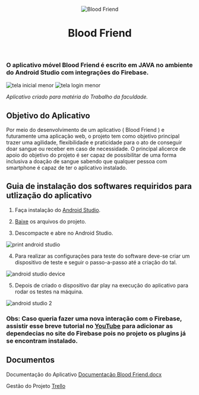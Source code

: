 <p align="center">
<img src="https://user-images.githubusercontent.com/42048921/176246887-517f688e-95fe-40a8-ad43-9408b5871695.png" alt="Blood Friend">
</p>
<h1 align="center">Blood Friend</h1>
<br>

### O aplicativo móvel Blood Friend é escrito em JAVA no ambiente do Android Studio com integrações do Firebase.

![tela inicial menor](https://user-images.githubusercontent.com/42048921/176233350-da10d57f-d4b7-43f8-8f93-7fd802d70ba7.png) ![tela login menor](https://user-images.githubusercontent.com/42048921/176233377-5bd183fb-3abc-4286-ae99-5f95b6a726de.png)


*Aplicativo criado para matéria do Trabalho da faculdade.*



## Objetivo do Aplicativo

Por meio do desenvolvimento de um aplicativo ( Blood Friend ) e futuramente uma aplicação web, o projeto tem como objetivo principal trazer uma agilidade, flexibilidade e praticidade para o ato de conseguir doar sangue ou receber em caso de necessidade. O principal alicerce de apoio do objetivo do projeto é ser capaz de possibilitar de uma forma inclusiva a doação de sangue sabendo que qualquer pessoa com smartphone é capaz de ter o aplicativo instalado. 

## Guia de instalação dos softwares requiridos para utlização do aplicativo

1. Faça instalação do [Android Studio](https://developer.android.com/studio?hl=pt&gclid=CjwKCAjwzeqVBhAoEiwAOrEmzcHgiYbvcRd7VIKHXL2TOsvLTnLWCTJuzxSqZEiI9Nj4qWfo3dHHcxoCdFMQAvD_BwE&gclsrc=aw.ds).

2. [Baixe](https://github.com/LeoRufinoCosta/App_Blood_Friend/archive/refs/heads/master.zip) os arquivos do projeto.

3. Descompacte e abre no Android Studio.

![print android studio](https://user-images.githubusercontent.com/42048921/176230253-1b4a3725-e997-4770-9931-b2cbfe56c0b8.png)

4. Para realizar as configurações para teste do software deve-se criar um dispositivo de teste e seguir o passo-a-passo até a criação do tal.

![android studio device](https://user-images.githubusercontent.com/42048921/176230242-ed60b9c7-16ce-41d0-969f-dbb1ff89756e.png)

5. Depois de criado o dispositivo dar play na execução do aplicativo para rodar os testes na máquina.

![android studio 2](https://user-images.githubusercontent.com/42048921/176230922-c474b289-df8e-4329-b5ed-df32b7a0276a.png)

### Obs: Caso queria fazer uma nova interação com o Firebase, assistir esse breve tutorial no [YouTube](https://www.youtube.com/watch?v=NDlNM8jPO4w&ab_channel=StackMobile) para adicionar as dependecias no site do Firebase pois no projeto os plugins já se encontram instalado.

## Documentos

Documentação do Aplicativo
[Documentação Blood Friend.docx](https://github.com/LeoRufinoCosta/App_Blood_Friend/files/9003044/Documentacao.Blood.Friend.docx)

Gestão do Projeto
[Trello](https://trello.com/b/ZetSgGdc/central-de-organiza%C3%A7%C3%A3o-da-equipe)
